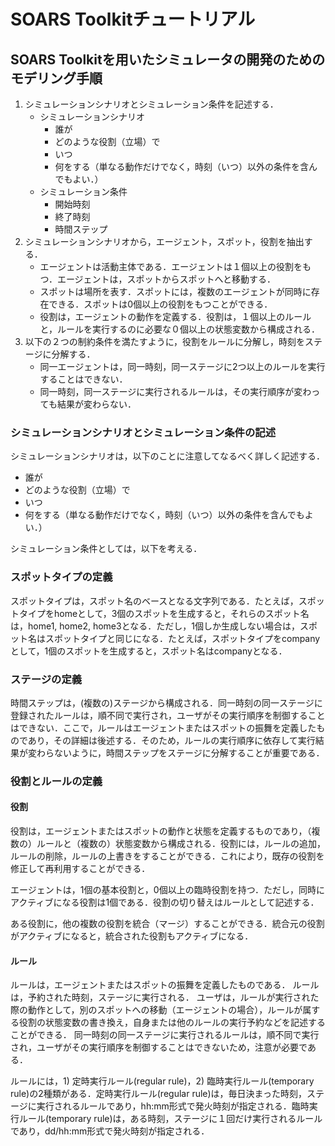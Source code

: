 # SOARS Toolkitチュートリアル

## SOARS Toolkitを用いたシミュレータの開発のためのモデリング手順
1. シミュレーションシナリオとシミュレーション条件を記述する．
    - シミュレーションシナリオ
      - 誰が
      - どのような役割（立場）で
      - いつ
      - 何をする（単なる動作だけでなく，時刻（いつ）以外の条件を含んでもよい．）
    - シミュレーション条件
      - 開始時刻
      - 終了時刻
      - 時間ステップ
2. シミュレーションシナリオから，エージェント，スポット，役割を抽出する．
    - エージェントは活動主体である．エージェントは１個以上の役割をもつ．エージェントは，スポットからスポットへと移動する．
    - スポットは場所を表す．スポットには，複数のエージェントが同時に存在できる．スポットは0個以上の役割をもつことができる．
    - 役割は，エージェントの動作を定義する．役割は，１個以上のルールと，ルールを実行するのに必要な０個以上の状態変数から構成される．
3. 以下の２つの制約条件を満たすように，役割をルールに分解し，時刻をステージに分解する．
    - 同一エージェントは，同一時刻，同一ステージに2つ以上のルールを実行することはできない．
    - 同一時刻，同一ステージに実行されるルールは，その実行順序が変わっても結果が変わらない．

### シミュレーションシナリオとシミュレーション条件の記述
シミュレーションシナリオは，以下のことに注意してなるべく詳しく記述する．
- 誰が
- どのような役割（立場）で
- いつ
- 何をする（単なる動作だけでなく，時刻（いつ）以外の条件を含んでもよい．）

シミュレーション条件としては，以下を考える．

### スポットタイプの定義
スポットタイプは，スポット名のベースとなる文字列である．たとえば，スポットタイプをhomeとして，3個のスポットを生成すると，それらのスポット名は，home1, home2, home3となる．ただし，1個しか生成しない場合は，スポット名はスポットタイプと同じになる．たとえば，スポットタイプをcompanyとして，1個のスポットを生成すると，スポット名はcompanyとなる．

### ステージの定義
時間ステップは，(複数の)ステージから構成される．同一時刻の同一ステージに登録されたルールは，順不同で実行され，ユーザがその実行順序を制御することはできない．ここで，ルールはエージェントまたはスポットの振舞を定義したものであり，その詳細は後述する．そのため，ルールの実行順序に依存して実行結果が変わらないように，時間ステップをステージに分解することが重要である．

### 役割とルールの定義

#### 役割
役割は，エージェントまたはスポットの動作と状態を定義するものであり，（複数の）ルールと（複数の）状態変数から構成される．役割には，ルールの追加，ルールの削除，ルールの上書きをすることができる．これにより，既存の役割を修正して再利用することができる．

エージェントは，1個の基本役割と，0個以上の臨時役割を持つ．ただし，同時にアクティブになる役割は1個である．役割の切り替えはルールとして記述する．

ある役割に，他の複数の役割を統合（マージ）することができる．統合元の役割がアクティブになると，統合された役割もアクティブになる．

#### ルール
ルールは，エージェントまたはスポットの振舞を定義したものである．
ルールは，予約された時刻，ステージに実行される．
ユーザは，ルールが実行された際の動作として，別のスポットへの移動（エージェントの場合），ルールが属する役割の状態変数の書き換え，自身または他のルールの実行予約などを記述することができる．
同一時刻の同一ステージに実行されるルールは，順不同で実行され，ユーザがその実行順序を制御することはできないため，注意が必要である．

ルールには，1) 定時実行ルール(regular rule)，2) 臨時実行ルール(temporary rule)の2種類がある．定時実行ルール(regular rule)は，毎日決まった時刻，ステージに実行されるルールであり，hh:mm形式で発火時刻が指定される．臨時実行ルール(temporary rule)は，ある時刻，ステージに１回だけ実行されるルールであり，dd/hh:mm形式で発火時刻が指定される．

